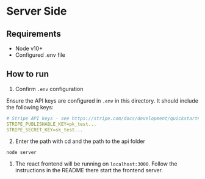 # Server Side

## Requirements

- Node v10+
- Configured .env file

## How to run

1. Confirm `.env` configuration

Ensure the API keys are configured in `.env` in this directory. It should include the following keys:

```yaml
# Stripe API keys - see https://stripe.com/docs/development/quickstart#api-keys
STRIPE_PUBLISHABLE_KEY=pk_test...
STRIPE_SECRET_KEY=sk_test...

```

2. Enter the path with cd and the path to the api folder

```
node server
```


1. The react frontend will be running on `localhost:3000`. Follow the instructions in the README there start the frontend server.